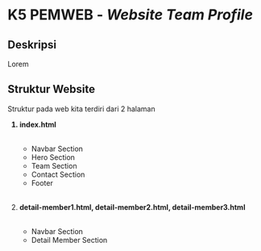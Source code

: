 <h1>K5 PEMWEB - <i>Website Team Profile </i></h1>

<h2>Deskripsi</h2>
<p>Lorem</p>

<h2>Struktur Website</h2>
<p>Struktur pada web kita terdiri dari 2 halaman</p>

<ol>
  <strong><li>index.html</li></strong>
  <br />
  <ul>
    <li>Navbar Section</li>
    <li>Hero Section</li>
    <li>Team Section</li>
    <li>Contact Section</li>
    <li>Footer</li>
  </ul>

  <br>

  <strong
    ><li>
      detail-member1.html, detail-member2.html, detail-member3.html
    </li></strong>
  <br>
  <ul>
    <li>Navbar Section</li>
    <li>Detail Member Section</li>
  </ul>
</ol>
